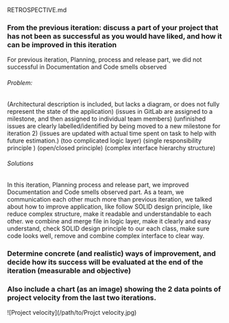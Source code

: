 RETROSPECTIVE.md

### From the previous iteration: discuss a part of your project that has not been as successful as you would have liked, and how it can be improved in this iteration

For previous iteration, Planning, process and release part, we did not successful in Documentation and Code smells observed
###### Problem:
(Architectural description is included, but lacks a diagram, or does not fully represent the state of the application)
(issues in GitLab are assigned to a milestone, and then assigned to individual team members)
(unfinished issues are clearly labelled/identified by being moved to a new milestone for iteration 2)
(issues are updated with actual time spent on task to help with future estimation.)
(too complicated logic layer)
(single responsibility principle )
(open/closed principle)
(complex interface hierarchy structure)
###### Solutions
In this iteration, Planning process and release part, we improved Documentation and Code smells observed part. 
As a team, we communication each other much more than previous iteration, we talked about how to improve application, like follow SOLID design principle, like reduce complex structure, make it readable and understandable to each other. 
	we combine and merge file in logic layer, make it clearly and easy understand, check SOLID design principle to our each class, make sure code looks well, remove and combine complex interface to clear way.

### Determine concrete (and realistic) ways of improvement, and decide how its success will be evaluated at the end of the iteration (measurable and objective)


### Also include a chart (as an image) showing the 2 data points of project velocity from the last two iterations. 

![Project velocity](/path/to/Projct velocity.jpg)